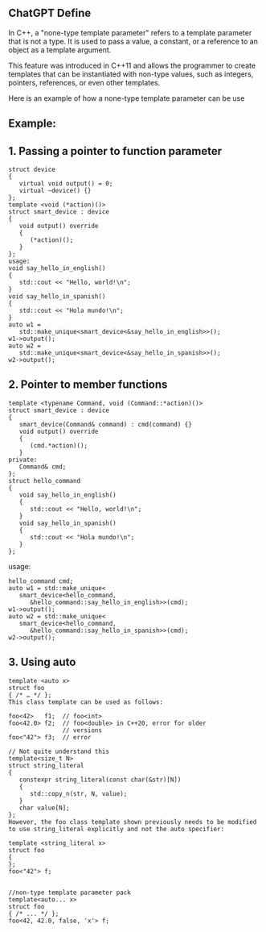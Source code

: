 ## ChatGPT Define

In C++, a "none-type template parameter" refers to a template parameter that is not a type. 
It is used to pass a value, a constant, or a reference to an object as a template argument.

 This feature was introduced in C++11 and allows the programmer to create templates that can be instantiated with non-type values, such as integers, pointers, references, or even other templates.

Here is an example of how a none-type template parameter can be use

## Example:

## 1. Passing a pointer to function parameter
```
struct device
{
   virtual void output() = 0;
   virtual ~device() {}
};
template <void (*action)()>
struct smart_device : device
{
   void output() override
   {
      (*action)();
   }
};
usage: 
void say_hello_in_english()
{
   std::cout << "Hello, world!\n";
}
void say_hello_in_spanish()
{
   std::cout << "Hola mundo!\n";
}
auto w1 =
   std::make_unique<smart_device<&say_hello_in_english>>();
w1->output();
auto w2 =
   std::make_unique<smart_device<&say_hello_in_spanish>>();
w2->output();
```

## 2. Pointer to member functions
```
template <typename Command, void (Command::*action)()>
struct smart_device : device
{
   smart_device(Command& command) : cmd(command) {}
   void output() override
   {
      (cmd.*action)();
   }
private:
   Command& cmd;
};
struct hello_command
{
   void say_hello_in_english()
   {
      std::cout << "Hello, world!\n";
   }
   void say_hello_in_spanish()
   {
      std::cout << "Hola mundo!\n";
   }
};
```
usage:

```
hello_command cmd;
auto w1 = std::make_unique<
   smart_device<hello_command, 
      &hello_command::say_hello_in_english>>(cmd);
w1->output();
auto w2 = std::make_unique<
   smart_device<hello_command, 
      &hello_command::say_hello_in_spanish>>(cmd);
w2->output();
```

## 3. Using auto
```
template <auto x>
struct foo
{ /* … */ };
This class template can be used as follows:

foo<42>   f1;  // foo<int>
foo<42.0> f2;  // foo<double> in C++20, error for older 
               // versions
foo<"42"> f3;  // error

// Not quite understand this
template<size_t N>
struct string_literal
{
   constexpr string_literal(const char(&str)[N])
   {
      std::copy_n(str, N, value);
   }
   char value[N];
};
However, the foo class template shown previously needs to be modified to use string_literal explicitly and not the auto specifier:

template <string_literal x>
struct foo
{
};
foo<"42"> f; 


//non-type template parameter pack
template<auto... x>
struct foo
{ /* ... */ };
foo<42, 42.0, false, 'x'> f;
```
